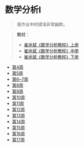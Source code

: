 # 数学分析I

> 我作业中的错误非常幽默。

> **教材**：
> - [崔尚斌《数学分析教程》上册](/Book/崔尚斌.++数学分析教程.1.pdf.pdf)
> - [崔尚斌《数学分析教程》中册](/Book/崔尚斌.++数学分析教程.2.pdf(1).pdf)
> - [崔尚斌《数学分析教程》下册](/Book/数学分析教程（崔尚斌）下册.pdf)

- <a href="/作业/数分hw%20_week4.docx" download="数分hw%20_week4.docx">第4周</a>
- <a href="/作业/数分hw%20_week5.docx" download="数分hw%20_week5.docx">第5周</a>
- <a href="/作业/数分hw%20_week6~7.docx" download="数分hw%20_week6~7.docx">第6~7周</a>
- <a href="/作业/数分hw%20_week8.docx" download="数分hw%20_week8.docx">第8周</a>
- <a href="/作业/数分hw%20_week9.docx" download="数分hw%20_week9.docx">第9周</a>
- <a href="/作业/数分hw%20_week10.docx" download="数分hw%20_week10.docx">第10周</a>
- <a href="/作业/数分hw%20_week11.docx" download="数分hw%20_week11.docx">第11周</a>
- <a href="/作业/数分hw%20_week12.docx" download="数分hw%20_week12.docx">第12周</a>
- <a href="/作业/数分hw%20_week13.docx" download="数分hw%20_week13.docx">第13周</a>
- <a href="/作业/数分hw%20_week14.docx" download="数分hw%20_week14.docx">第14周</a>
- <a href="/作业/数分hw%20_week15.docx" download="数分hw%20_week15.docx">第15周</a>
- <a href="/作业/数分hw%20_week16.docx" download="数分hw%20_week16.docx">第16周</a>
- <a href="/作业/数分hw%20_week17.docx" download="数分hw%20_week17.docx">第17周</a>

